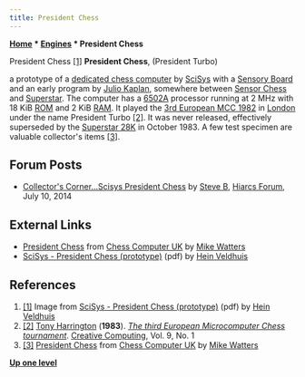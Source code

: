 ```yaml
---
title: President Chess
---
```

**[Home](Home "Home") \* [Engines](Engines "Engines") \* President Chess**



 [](File:PresidentChess.JPG) President Chess <a id="cite-note-1" href="#cite-ref-1">[1]</a> 
**President Chess**, (President Turbo)  

a prototype of a [dedicated chess computer](Dedicated_Chess_Computers "Dedicated Chess Computers") by [SciSys](Saitek "Saitek") with a [Sensory Board](Sensory_Board "Sensory Board") and an early program by [Julio Kaplan](Julio_Kaplan "Julio Kaplan"), 
somewhere between [Sensor Chess](Sensor_Chess "Sensor Chess") and [Superstar](Superstar "Superstar"). The computer has a [6502A](6502 "6502") processor running at 2 MHz with 18 KiB [ROM](Memory#ROM "Memory") and 2 KiB [RAM](Memory#RAM "Memory"). 
It played the [3rd European MCC 1982](European_MCC_1982 "European MCC 1982") in [London](https://en.wikipedia.org/wiki/London) under the name President Turbo <a id="cite-note-2" href="#cite-ref-2">[2]</a>. 
It was never released, effectively superseded by the [Superstar 28K](Superstar "Superstar") in October 1983. A few test specimen are valuable collector's items <a id="cite-note-3" href="#cite-ref-3">[3]</a>. 



## Forum Posts


* [Collector's Corner...Scisys President Chess](http://www.hiarcs.net/forums/viewtopic.php?t=6777) by [Steve B](Steve_Blincoe "Steve Blincoe"), [Hiarcs Forum](Computer_Chess_Forums "Computer Chess Forums"), July 10, 2014


## External Links


* [President Chess](http://www.chesscomputeruk.com/html/president_chess.html) from [Chess Computer UK](http://www.chesscomputeruk.com/index.html) by [Mike Watters](Mike_Watters "Mike Watters")
* [SciSys - President Chess (prototype)](http://www.schaakcomputers.nl/hein_veldhuis/database/files/07-1982%20%5BJ-0701%5D%20SciSys%20-%20President%20Chess%20%28prototype%29.pdf) (pdf) by [Hein Veldhuis](Hein_Veldhuis "Hein Veldhuis")


## References


1. <a id="cite-ref-1" href="#cite-note-1">[1]</a> Image from [SciSys - President Chess (prototype)](http://www.schaakcomputers.nl/hein_veldhuis/database/files/07-1982%20%5BJ-0701%5D%20SciSys%20-%20President%20Chess%20%28prototype%29.pdf) (pdf) by [Hein Veldhuis](Hein_Veldhuis "Hein Veldhuis")
2. <a id="cite-ref-2" href="#cite-note-2">[2]</a> [Tony Harrington](Tony_Harrington "Tony Harrington") (**1983**). *[The third European Microcomputer Chess tournament](https://www.atarimagazines.com/creative/v9n1/123_The_third_European_Microc.php)*. [Creative Computing](Creative_Computing "Creative Computing"), Vol. 9, No. 1
3. <a id="cite-ref-3" href="#cite-note-3">[3]</a> [President Chess](http://www.chesscomputeruk.com/html/president_chess.html) from [Chess Computer UK](http://www.chesscomputeruk.com/index.html) by [Mike Watters](Mike_Watters "Mike Watters")

**[Up one level](Engines "Engines")**







 
